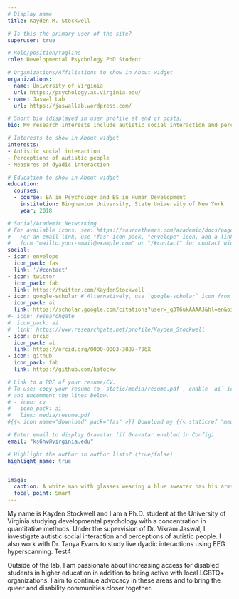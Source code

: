 ```yaml
---
# Display name
title: Kayden M. Stockwell

# Is this the primary user of the site?
superuser: true

# Role/position/tagline
role: Developmental Psychology PhD Student

# Organizations/Affiliations to show in About widget
organizations:
- name: University of Virginia
  url: https://psychology.as.virginia.edu/
- name: Jaswal Lab
  url: https://jaswallab.wordpress.com/

# Short bio (displayed in user profile at end of posts)
bio: My research interests include autistic social interaction and perceptions of autistic people.

# Interests to show in About widget
interests:
- Autistic social interaction
- Perceptions of autistic people
- Measures of dyadic interaction

# Education to show in About widget
education:
  courses:
  - course: BA in Psychology and BS in Human Development
    institution: Binghamton University, State University of New York
    year: 2018

# Social/Academic Networking
# For available icons, see: https://sourcethemes.com/academic/docs/page-builder/#icons
#   For an email link, use "fas" icon pack, "envelope" icon, and a link in the
#   form "mailto:your-email@example.com" or "/#contact" for contact widget.
social:
- icon: envelope
  icon_pack: fas
  link: '/#contact'
- icon: twitter
  icon_pack: fab
  link: https://twitter.com/KaydenStockwell
- icon: google-scholar # Alternatively, use `google-scholar` icon from `ai` icon pack
  icon_pack: ai
  link: https://scholar.google.com/citations?user=_q3T6ukAAAAJ&hl=en&oi=ao
#- icon: researchgate
#  icon_pack: ai
#  link: https://www.researchgate.net/profile/Kayden_Stockwell
- icon: orcid
  icon_pack: ai
  link: https://orcid.org/0000-0003-3887-796X
- icon: github
  icon_pack: fab
  link: https://github.com/kstockw

# Link to a PDF of your resume/CV.
# To use: copy your resume to `static/media/resume.pdf`, enable `ai` icons in `params.toml`, 
# and uncomment the lines below.
# - icon: cv
#   icon_pack: ai
#   link: media/resume.pdf
#{{< icon name="download" pack="fas" >}} Download my {{< staticref "media/demo_resume.pdf" "newtab" >}}cv{{< /staticref >}}.

# Enter email to display Gravatar (if Gravatar enabled in Config)
email: "ks6hv@virginia.edu"

# Highlight the author in author lists? (true/false)
highlight_name: true


image:
  caption: A white man with glasses wearing a blue sweater has his arms crossed. He is smiling and leaning on a brick wall.
  focal_point: Smart
---
```


My name is Kayden Stockwell and I am a Ph.D. student at the University of Virginia studying developmental psychology with a concentration in quantitative methods. Under the supervision of Dr. Vikram Jaswal, I investigate autistic social interaction and perceptions of autistic people. I also work with Dr. Tanya Evans to study live dyadic interactions using EEG hyperscanning. Test4 

Outside of the lab, I am passionate about increasing access for disabled students in higher education in addition to being active with local LGBTQ+ organizations. I aim to continue advocacy in these areas and to bring the queer and disability communities closer together.



